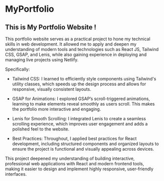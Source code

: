 # MyPortfolio
## This is My Portfolio Website !

This portfolio website serves as a practical project to hone my technical skills in web development. It allowed me to apply and deepen my understanding of modern tools and technologies such as React JS, Tailwind CSS, GSAP, and Lenis, while also gaining experience in deploying and managing live projects using Netlify.

Specifically:

* Tailwind CSS: I learned to efficiently style components using Tailwind's utility classes, which speeds up the design process and allows for responsive, visually consistent layouts.

* GSAP for Animations: I explored GSAP’s scroll-triggered animations, learning to make elements reveal smoothly as users scroll. This makes the portfolio more interactive and engaging.

* Lenis for Smooth Scrolling: I integrated Lenis to create a seamless scrolling experience, which improves user engagement and adds a polished feel to the website.

* Best Practices: Throughout, I applied best practices for React development, including structured components and organized layouts to ensure the project is functional and visually appealing across devices.

This project deepened my understanding of building interactive, professional web applications with React and modern frontend tools, making it easier to design and implement highly responsive, user-friendly interfaces.
